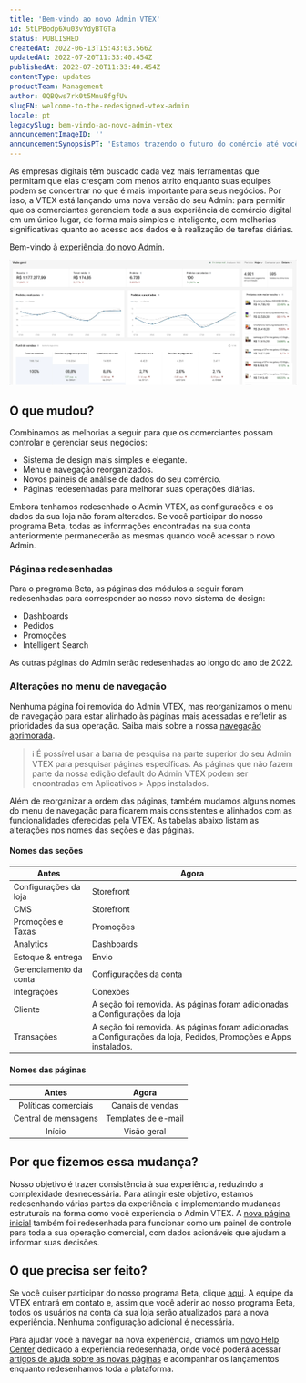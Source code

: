 ```yaml
---
title: 'Bem-vindo ao novo Admin VTEX'
id: 5tLPBodp6Xu03vYdyBTGTa
status: PUBLISHED
createdAt: 2022-06-13T15:43:03.566Z
updatedAt: 2022-07-20T11:33:40.454Z
publishedAt: 2022-07-20T11:33:40.454Z
contentType: updates
productTeam: Management
author: 0QBQws7rk0t5Mnu8fgfUv
slugEN: welcome-to-the-redesigned-vtex-admin
locale: pt
legacySlug: bem-vindo-ao-novo-admin-vtex
announcementImageID: ''
announcementSynopsisPT: 'Estamos trazendo o futuro do comércio até você através do novo design do Admin VTEX. '
---
```


As empresas digitais têm buscado cada vez mais ferramentas que permitam que elas cresçam com menos atrito enquanto suas equipes podem se concentrar no que é mais importante para seus negócios. Por isso, a VTEX está lançando uma nova versão do seu Admin: para permitir que os comerciantes gerenciem toda a sua experiência de comércio digital em um único lugar, de forma mais simples e inteligente, com melhorias significativas quanto ao acesso aos dados e à realização de tarefas diárias.

Bem-vindo à [experiência do novo Admin](https://content.vtex.com/join-new-admin-beta-program-pt/?utm_source=announcement&utm_medium=organic&utm_campaign=new_admin_beta).

![Store overview gif PT](https://raw.githubusercontent.com/vtexdocs/help-center-content/refs/heads/main/docs/pt/announcements/2022/bem-vindo-ao-novo-admin-vtex_1.gif)

## O que mudou?

Combinamos as melhorias a seguir para que os comerciantes possam controlar e gerenciar seus negócios:

- Sistema de design mais simples e elegante.  
- Menu e navegação reorganizados.  
- Novos paineis de análise de dados do seu comércio.
- Páginas redesenhadas para melhorar suas operações diárias.  

Embora tenhamos redesenhado o Admin VTEX, as configurações e os dados da sua loja não foram alterados. Se você participar do nosso programa Beta, todas as informações encontradas na sua conta anteriormente permanecerão as mesmas quando você acessar o novo Admin.

### Páginas redesenhadas

Para o programa Beta, as páginas dos módulos a seguir foram redesenhadas para corresponder ao nosso novo sistema de design:

- Dashboards  
- Pedidos  
- Promoções  
- Intelligent Search  

As outras páginas do Admin serão redesenhadas ao longo do ano de 2022.

### Alterações no menu de navegação

Nenhuma página foi removida do Admin VTEX, mas reorganizamos o menu de navegação para estar alinhado às páginas mais acessadas e refletir as prioridades da sua operação. Saiba mais sobre a nossa [navegação aprimorada](https://help.vtex.com/pt/v4/docs/admin-v4-start-here--3hVvfesyGq1RXkfzzh8o4k#Enhanced%20Navigation).

> ℹ️ É possível usar a barra de pesquisa na parte superior do seu Admin VTEX para pesquisar páginas específicas. As páginas que não fazem parte da nossa edição default do Admin VTEX podem ser encontradas em Aplicativos > Apps instalados.

Além de reorganizar a ordem das páginas, também mudamos alguns nomes do menu de navegação para ficarem mais consistentes e alinhados com as funcionalidades oferecidas pela VTEX. As tabelas abaixo listam as alterações nos nomes das seções e das páginas.

#### Nomes das seções

| Antes                  | Agora                                                                                                             |
|------------------------|-------------------------------------------------------------------------------------------------------------------|
| Configurações da loja  | Storefront                                                                                                        |
| CMS                    | Storefront                                                                                                        |
| Promoções e Taxas      | Promoções                                                                                                         |
| Analytics              | Dashboards                                                                                                        |
| Estoque & entrega      | Envio                                                                                                             |
| Gerenciamento da conta | Configurações da conta                                                                                            |
| Integrações            | Conexões                                                                                                          |
| Cliente                | A seção foi removida. As páginas foram adicionadas a Configurações da loja                                        |
| Transações             | A seção foi removida. As páginas foram adicionadas a Configurações da loja, Pedidos, Promoções e Apps instalados. |

#### Nomes das páginas

|         Antes        |                      Agora                      |
|:--------------------:|:-----------------------------------------------:|
| Políticas comerciais | Canais de vendas                                |
| Central de mensagens | Templates de e-mail                             |
| Início               | Visão geral                                     |

## Por que fizemos essa mudança?

Nosso objetivo é trazer consistência à sua experiência, reduzindo a complexidade desnecessária. Para atingir este objetivo, estamos redesenhando várias partes da experiência e implementando mudanças estruturais na forma como você experiencia o Admin VTEX. A [nova página inicial](https://help.vtex.com/pt/v4/docs/store-overview--6mcM4LPUqQxSiXY6uFtXZy) também foi redesenhada para funcionar como um painel de controle para toda a sua operação comercial, com dados acionáveis que ajudam a informar suas decisões.

## O que precisa ser feito?

Se você quiser participar do nosso programa Beta, clique [aqui](https://content.vtex.com/join-new-admin-beta-program-pt/). A equipe da VTEX entrará em contato e, assim que você aderir ao nosso programa Beta, todos os usuários na conta da sua loja serão atualizados para a nova experiência. Nenhuma configuração adicional é necessária.

Para ajudar você a navegar na nova experiência, criamos um [novo Help Center](https://help.vtex.com/pt/v4) dedicado à experiência redesenhada, onde você poderá acessar [artigos de ajuda sobre as novas páginas](https://help.vtex.com/pt/v4/docs/admin-v4-start-here--3hVvfesyGq1RXkfzzh8o4k) e acompanhar os lançamentos enquanto redesenhamos toda a plataforma.

